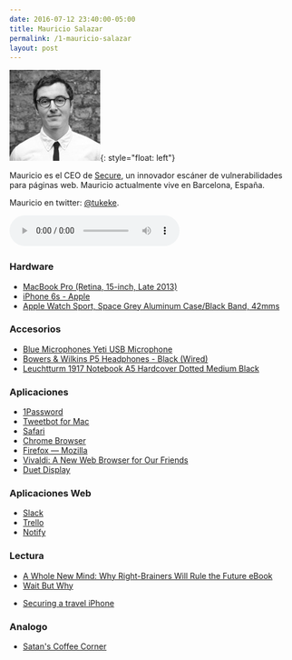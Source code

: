 ```yaml
---
date: 2016-07-12 23:40:00-05:00  
title: Mauricio Salazar
permalink: /1-mauricio-salazar
layout: post
---
```


![Mauricio Salazar](/assets/img/mauricio-2.jpg){: style="float: left"}

Mauricio es el CEO de [Secure](https://se.cr/#/), un innovador escáner de vulnerabilidades para páginas web. Mauricio actualmente vive en Barcelona, España.

Mauricio en twitter: [@tukeke](https://twitter.com/tukeke).

<audio width="300" height="48" controls="controls"><source src="http://colofonaudio.s3.amazonaws.com/Colof%C3%B3n%201%20%E2%80%93%20Mauricio%20Salazar.mp3" type="audio/mpeg"/>Descargar<a href="http://colofonaudio.s3.amazonaws.com/Colof%C3%B3n%201%20%E2%80%93%20Mauricio%20Salazar.mp3"></a>.</audio>



### Hardware
* [MacBook Pro (Retina, 15-inch, Late 2013)](https://support.apple.com/kb/sp690?locale=en_US)
* [iPhone 6s - Apple](http://www.apple.com/iphone-6s/)
* [Apple Watch Sport, Space Grey Aluminum Case/Black Band, 42mms](https://www.amazon.com/Apple-Watch-Sport-Aluminum-42mm/dp/B00WUKULAC?tag=rmateu-20/)

### Accesorios
* [Blue Microphones Yeti USB Microphone](https://www.amazon.com/Blue-Microphones-Yeti-USB-Microphone/dp/B002VA464S?tag=rmateu-20)
* [Bowers & Wilkins P5 Headphones - Black (Wired)](https://www.amazon.com/Bowers-Wilkins-P5-Headphones-Black/dp/B003IHUHGE?tag=rmateu-20)
* [Leuchtturm 1917 Notebook A5 Hardcover Dotted Medium Black](https://www.amazon.com/Leuchtturm-Notebook-Hardcover-Dotted-Medium/dp/B002TSIMW4?tag=rmateu-20)


### Aplicaciones
* [1Password](https://1password.com/)
* [Tweetbot for Mac](http://tapbots.com/tweetbot/mac/)
* [Safari](http://www.apple.com/safari/)
* [Chrome Browser](https://www.google.com/chrome/browser/desktop/)
* [Firefox — Mozilla](https://www.mozilla.org/en-US/firefox/new/)
* [Vivaldi: A New Web Browser for Our Friends](https://vivaldi.com/?lang=en_US)
* [Duet Display](http://www.duetdisplay.com/)


### Aplicaciones Web
* [Slack](https://slack.com/)
* [Trello](https://trello.com/)
* [Notify](https://notify.ly/)

### Lectura
* [A Whole New Mind: Why Right-Brainers Will Rule the Future eBook](https://www.amazon.com/dp/B000PC0SPU?tag=rmateu-20/)
* [Wait But Why](http://waitbutwhy.com/)
- [Securing a travel iPhone](https://blog.filippo.io/securing-a-travel-iphone/)

### Analogo 
* [Satan's Coffee Corner](http://www.satanscoffee.com/)






